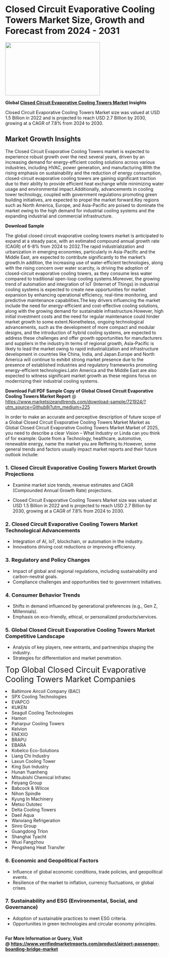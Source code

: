 <H1>Closed Circuit Evaporative Cooling Towers Market Size, Growth and Forecast from 2024 - 2031</H1><img class="aligncenter size-medium wp-image-584254" src="https://thirdeyenews.in/wp-content/uploads/2024/09/Global-Market-Research-300x168.jpeg" alt="" width="300" height="168" /><p><strong>Global&nbsp;<a href="https://www.marketsizeandtrends.com/download-sample/721924/?utm_source=Github8j?utm_medium=225">Closed Circuit Evaporative Cooling Towers Market</a> Insights</strong></p><p>Closed Circuit Evaporative Cooling Towers Market size was valued at USD 1.5 Billion in 2022 and is projected to reach USD 2.7 Billion by 2030, growing at a CAGR of 7.8% from 2024 to 2030.</p><p><h2>Market Growth Insights</h2> <p>The Closed Circuit Evaporative Cooling Towers market is expected to experience robust growth over the next several years, driven by an increasing demand for energy-efficient cooling solutions across various industries, including HVAC, power generation, and manufacturing.With the rising emphasis on sustainability and the reduction of energy consumption, closed-circuit evaporative cooling towers are gaining significant traction due to their ability to provide efficient heat exchange while minimizing water usage and environmental impact.Additionally, advancements in cooling tower technology, coupled with government regulations promoting green building initiatives, are expected to propel the market forward.Key regions such as North America, Europe, and Asia-Pacific are poised to dominate the market owing to the high demand for industrial cooling systems and the expanding industrial and commercial infrastructure.</p> <p><strong>Download Sample</strong></p> <p>The global closed circuit evaporative cooling towers market is anticipated to expand at a steady pace, with an estimated compound annual growth rate (CAGR) of 6-8% from 2024 to 2032.The rapid industrialization and urbanization in emerging economies, particularly in Asia-Pacific and the Middle East, are expected to contribute significantly to the market’s growth.In addition, the increasing use of water-efficient technologies, along with the rising concern over water scarcity, is driving the adoption of closed-circuit evaporative cooling towers, as they consume less water compared to traditional open-loop cooling systems.Moreover, the growing trend of automation and integration of IoT (Internet of Things) in industrial cooling systems is expected to create new opportunities for market expansion by enhancing operational efficiency, real-time monitoring, and predictive maintenance capabilities.The key drivers influencing the market include the need for energy-efficient and cost-effective cooling solutions, along with the growing demand for sustainable infrastructure.However, high initial investment costs and the need for regular maintenance could hinder market growth to some extent.Nonetheless, ongoing technological advancements, such as the development of more compact and modular designs, and the introduction of hybrid cooling systems, are expected to address these challenges and offer growth opportunities for manufacturers and suppliers in the industry.In terms of regional growth, Asia-Pacific is likely to lead the market owing to rapid industrialization and infrastructure development in countries like China, India, and Japan.Europe and North America will continue to exhibit strong market presence due to the presence of established industries and regulatory frameworks promoting energy-efficient technologies.Latin America and the Middle East are also expected to witness significant market growth as these regions focus on modernizing their industrial cooling systems.<p><span class=""><strong>Download Full PDF Sample Copy of Global Closed Circuit Evaporative Cooling Towers Market Report</strong> @ <a href="https://www.marketsizeandtrends.com/download-sample/721924/?utm_source=Github8j?utm_medium=225" target="_blank">https://www.marketsizeandtrends.com/download-sample/721924/?utm_source=Github8j?utm_medium=225</a></span></p><p>In order to make an accurate and perceptive description of future scope of a Global&nbsp;Closed Circuit Evaporative Cooling Towers Market Market as Global&nbsp;Closed Circuit Evaporative Cooling Towers Market Market of 2025, you need to describe a clear Vision &ndash; What Industry or Linda can you think of for example: Quote from a Technology, healthcare, automotive, renewable energy, name the market you are Reffering to.However, some general trends and factors usually impact market reports and their future outlook include:</p><h3>1.&nbsp;<strong>Closed Circuit Evaporative Cooling Towers Market Growth Projections</strong></h3><ul><li>Examine market size trends, revenue estimates and CAGR (Compounded Annual Growth Rate) projections.</li><li><p>Closed Circuit Evaporative Cooling Towers Market size was valued at USD 1.5 Billion in 2022 and is projected to reach USD 2.7 Billion by 2030, growing at a CAGR of 7.8% from 2024 to 2030.</p></li></ul><h3>2.&nbsp;<strong>Closed Circuit Evaporative Cooling Towers Market Technological Advancements</strong></h3><ul><li>Integration of AI, IoT, blockchain, or automation in the industry.</li><li>Innovations driving cost reductions or improving efficiency.</li></ul><h3>3.&nbsp;<strong>Regulatory and Policy Changes</strong></h3><ul><li>Impact of global and regional regulations, including sustainability and carbon-neutral goals.</li><li>Compliance challenges and opportunities tied to government initiatives.</li></ul><h3>4.&nbsp;<strong>Consumer Behavior Trends</strong></h3><ul><li>Shifts in demand influenced by generational preferences (e.g., Gen Z, Millennials).</li><li>Emphasis on eco-friendly, ethical, or personalized products/services.</li></ul><h3>5.&nbsp;<strong>Global Closed Circuit Evaporative Cooling Towers Market Competitive Landscape</strong></h3><ul><li>Analysis of key players, new entrants, and partnerships shaping the industry.</li><li>Strategies for differentiation and market penetration.</li></ul><p data-pm-slice="1 1 []"><span style="color: inherit; font-family: inherit; font-size: 25px;">Top Global Closed Circuit Evaporative Cooling Towers Market Companies</span></p><div class="" data-test-id=""><p><li>Baltimore Aircoil Company (BAC)</li><li> SPX Cooling Technologies</li><li> EVAPCO</li><li> KUKEN</li><li> Seagull Cooling Technologies</li><li> Hamon</li><li> Paharpur Cooling Towers</li><li> Kelvion</li><li> ENEXIO</li><li> BRAPU</li><li> EBARA</li><li> Kobelco Eco-Solutions</li><li> Liang Chi Industry</li><li> Laxun Cooling Tower</li><li> King Sun Industry</li><li> Hunan Yuanheng</li><li> Mitsubishi Chemical Infratec</li><li> Feiyang Group</li><li> Babcock & Wilcox</li><li> Nihon Spindle</li><li> Kyung In Machinery</li><li> Metso Outotec</li><li> Delta Cooling Towers</li><li> Daeil Aqua</li><li> Wanxiang Refrigeration</li><li> Sinro Group</li><li> Guangdong Trlon</li><li> Shanghai Tyacht</li><li> Wuxi Fangzhou</li><li> Pengsheng Heat Transfer</li></p></div><h3>6.&nbsp;<strong>Economic and Geopolitical Factors</strong></h3><ul><li>Influence of global economic conditions, trade policies, and geopolitical events.</li><li>Resilience of the market to inflation, currency fluctuations, or global crises.</li></ul><h3>7.&nbsp;<strong>Sustainability and ESG (Environmental, Social, and Governance)</strong></h3><ul><li>Adoption of sustainable practices to meet ESG criteria.</li><li>Opportunities in green technologies and circular economy principles.</li></ul><h2><strong style="font-size: 14px;">For More Information or Query, Visit @&nbsp;</strong><a style="background-color: #ffffff; font-size: 14px;" href="https://www.marketsizeandtrends.com/report/closed-circuit-evaporative-cooling-towers-market/" target="_blank">https://www.verifiedmarketreports.com/product/airport-passenger-boarding-bridge-market</a></h2>